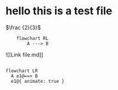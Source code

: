 # hello this is a test file 


$\frac {2}{3}$

```mermaid
	flowchart RL
		A ---> B
```

![[Link file.md]]




``` mermaid

flowchart LR
  A e1@==> B
  e1@{ animate: true }

```


